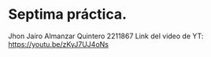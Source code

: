 # Septima práctica.
Jhon Jairo Almanzar Quintero 2211867
Link del video de YT: https://youtu.be/zKyJ7UJ4oNs

